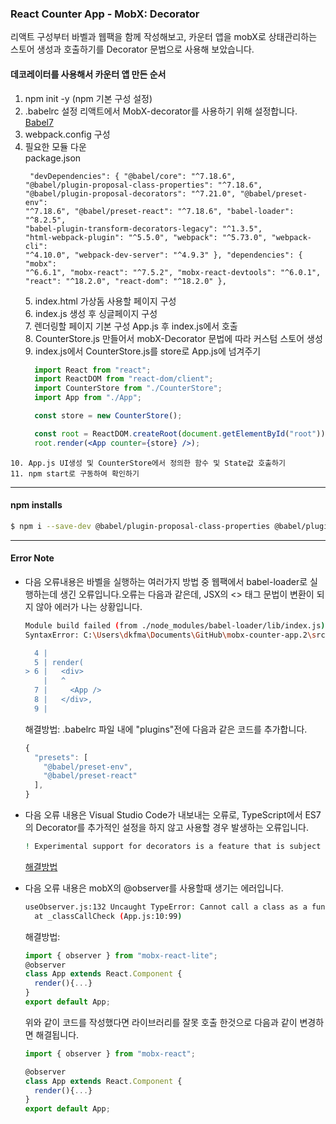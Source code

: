 ### React Counter App - MobX: Decorator
  리액트 구성부터 바벨과 웹팩을 함께 작성해보고,
  카운터 앱을 mobX로 상태관리하는 스토어 생성과 호출하기를
  Decorator 문법으로 사용해 보았습니다.
    
    
#### 데코레이터를 사용해서 카운터 앱 만든 순서
  1. npm init -y (npm 기본 구성 설정)
  2. .babelrc 설정
    리액트에서 MobX-decorator를 사용하기 위해 설정합니다.  
    [Babel7](https://ko.mobx.js.org/enabling-decorators.html) 
  3. webpack.config 구성
  4. 필요한 모듈 다운  
    package.json  
    <pre><code>
      "devDependencies": {
        "@babel/core": "^7.18.6",
        "@babel/plugin-proposal-class-properties": "^7.18.6",
        "@babel/plugin-proposal-decorators": "^7.21.0",
        "@babel/preset-env": "^7.18.6",
        "@babel/preset-react": "^7.18.6",
        "babel-loader": "^8.2.5",
        "babel-plugin-transform-decorators-legacy": "^1.3.5",
        "html-webpack-plugin": "^5.5.0",
        "webpack": "^5.73.0",
        "webpack-cli": "^4.10.0",
        "webpack-dev-server": "^4.9.3"
      },
      "dependencies": {
        "mobx": "^6.6.1",
        "mobx-react": "^7.5.2",
        "mobx-react-devtools": "^6.0.1",
        "react": "^18.2.0",
        "react-dom": "^18.2.0"
      },
    </pre></code>
    5. index.html 가상돔 사용할 페이지 구성  
    6. index.js 생성 후 싱글페이지 구성  
    7. 렌더링할 페이지 기본 구성 App.js 후 index.js에서 호출  
    8. CounterStore.js 만들어서 mobX-Decorator 문법에 따라 커스텀 스토어 생성  
    9. index.js에서 CounterStore.js를 store로 App.js에 넘겨주기  
      ```jsx
        import React from "react";
        import ReactDOM from "react-dom/client";
        import CounterStore from "./CounterStore";
        import App from "./App";

        const store = new CounterStore();

        const root = ReactDOM.createRoot(document.getElementById("root"));
        root.render(<App counter={store} />);
      ```
    10. App.js UI생성 및 CounterStore에서 정의한 함수 및 State값 호출하기
    11. npm start로 구동하여 확인하기  
---
#### npm installs
```bash
$ npm i --save-dev @babel/plugin-proposal-class-properties @babel/plugin-proposal-decorators 
```
---
#### Error Note
- 다음 오류내용은 바벨을 실행하는 여러가지 방법 중 웹팩에서 babel-loader로 실행하는데 생긴 오류입니다.오류는 다음과 같은데, JSX의 <> 태그 문법이 변환이 되지 않아 에러가 나는 상황입니다.  
  ```bash
  Module build failed (from ./node_modules/babel-loader/lib/index.js):
  SyntaxError: C:\Users\dkfma\Documents\GitHub\mobx-counter-app.2\src\index.js: Support for the experimental syntax 'jsx' isn't currently enabled (6:3):

    4 |
    5 | render(
  > 6 |   <div>
      |   ^
    7 |     <App />
    8 |   </div>,
    9 |
  ```  
  해결방법: .babelrc 파일 내에 "plugins"전에 다음과 같은 코드를 추가합니다.  
  ```jsx
  { 
    "presets": [
      "@babel/preset-env",  
      "@babel/preset-react" 
    ],
  }
  ```  

- 다음 오류 내용은 Visual Studio Code가 내보내는 오류로, TypeScript에서 ES7의 Decorator를 추가적인 설정을 하지 않고 사용할 경우 발생하는 오류입니다.  
  ```bash
  ! Experimental support for decorators is a feature that is subject to change in a future release.
  ```  
  [해결방법](https://blog.ddark.kr/Experimental-support-for-decorators-is-a-feature-that-is-subject-to-change-in-a-future-release/)
  

- 다음 오류 내용은 mobX의 @observer를 사용할때 생기는 에러입니다.
  ```bash
  useObserver.js:132 Uncaught TypeError: Cannot call a class as a function
    at _classCallCheck (App.js:10:99)
  ```  
  해결방법:  
  ```jsx
  import { observer } from "mobx-react-lite";
  @observer
  class App extends React.Component {
    render(){...}
  }
  export default App;
  ```
  위와 같이 코드를 작성했다면 라이브러리를 잘못 호출 한것으로 다음과 같이 변경하면 해결됩니다.
  ```jsx
  import { observer } from "mobx-react";

  @observer
  class App extends React.Component {
    render(){...}
  }
  export default App;
  ```
